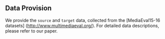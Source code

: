 ## Data Provision

We provide the `source` and `target` data, collected from the [MediaEval15-16 datasets] (http://www.multimediaeval.org/). For detailed data descriptions, please refer to our paper.
